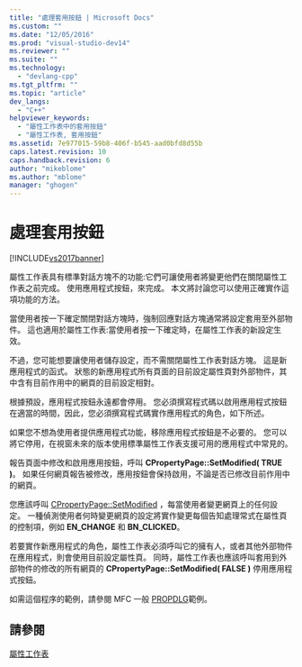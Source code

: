 ```yaml
---
title: "處理套用按鈕 | Microsoft Docs"
ms.custom: ""
ms.date: "12/05/2016"
ms.prod: "visual-studio-dev14"
ms.reviewer: ""
ms.suite: ""
ms.technology: 
  - "devlang-cpp"
ms.tgt_pltfrm: ""
ms.topic: "article"
dev_langs: 
  - "C++"
helpviewer_keywords: 
  - "屬性工作表中的套用按鈕"
  - "屬性工作表, 套用按鈕"
ms.assetid: 7e977015-59b8-406f-b545-aad0bfd8d55b
caps.latest.revision: 10
caps.handback.revision: 6
author: "mikeblome"
ms.author: "mblome"
manager: "ghogen"
---
```

# 處理套用按鈕
[!INCLUDE[vs2017banner](../assembler/inline/includes/vs2017banner.md)]

屬性工作表具有標準對話方塊不的功能:它們可讓使用者將變更他們在關閉屬性工作表之前完成。  使用應用程式按鈕，來完成。  本文將討論您可以使用正確實作這項功能的方法。  
  
 當使用者按一下確定關閉對話方塊時，強制回應對話方塊通常將設定套用至外部物件。  這也適用於屬性工作表:當使用者按一下確定時，在屬性工作表的新設定生效。  
  
 不過，您可能想要讓使用者儲存設定，而不需關閉屬性工作表對話方塊。  這是新應用程式的函式。  狀態的新應用程式所有頁面的目前設定屬性頁對外部物件，其中含有目前作用中的網頁的目前設定相對。  
  
 根據預設，應用程式按鈕永遠都會停用。  您必須撰寫程式碼以啟用應用程式按鈕在適當的時間，因此，您必須撰寫程式碼實作應用程式的角色，如下所述。  
  
 如果您不想為使用者提供應用程式功能，移除應用程式按鈕是不必要的。  您可以將它停用，在視窗未來的版本使用標準屬性工作表支援可用的應用程式中常見的。  
  
 報告頁面中修改和啟用應用按鈕，呼叫 **CPropertyPage::SetModified\( TRUE \)**。  如果任何網頁報告被修改，應用按鈕會保持啟用，不論是否已修改目前作用中的網頁。  
  
 您應該呼叫 [CPropertyPage::SetModified](../Topic/CPropertyPage::SetModified.md) ，每當使用者變更網頁上的任何設定。  一種偵測使用者何時變更網頁的設定將實作變更每個告知處理常式在屬性頁的控制項，例如 **EN\_CHANGE** 和 **BN\_CLICKED**。  
  
 若要實作新應用程式的角色，屬性工作表必須呼叫它的擁有人，或者其他外部物件在應用程式，則會使用目前設定屬性頁。  同時，屬性工作表也應該呼叫套用到外部物件的修改的所有網頁的 **CPropertyPage::SetModified\( FALSE \)** 停用應用程式按鈕。  
  
 如需這個程序的範例，請參閱 MFC 一般 [PROPDLG](../top/visual-cpp-samples.md)範例。  
  
## 請參閱  
 [屬性工作表](../mfc/property-sheets-mfc.md)